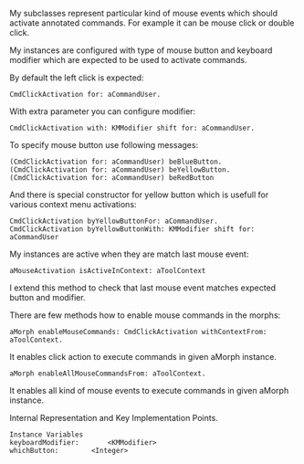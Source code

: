My subclasses represent particular kind of mouse events which should activate annotated commands.
For example it can be mouse click or double click.

My instances are configured with type of mouse button and keyboard modifier which are expected to be used to activate commands.

By default the left click is expected:

	CmdClickActivation for: aCommandUser.

With extra parameter you can configure modifier: 

	CmdClickActivation with: KMModifier shift for: aCommandUser.
	
To specify mouse button use following messages: 

	(CmdClickActivation for: aCommandUser) beBlueButton.
	(CmdClickActivation for: aCommandUser) beYellowButton.
	(CmdClickActivation for: aCommandUser) beRedButton

And there is special constructor for yellow button which is usefull for various context menu activations:

	CmdClickActivation byYellowButtonFor: aCommandUser.
	CmdClickActivation byYellowButtonWith: KMModifier shift for: aCommandUser

My instances are active when they are match last mouse event:

	aMouseActivation isActiveInContext: aToolContext 
	
I extend this method to check that last mouse event matches expected button and modifier. 
		
There are few methods how to enable mouse commands in the morphs: 

	aMorph enableMouseCommands: CmdClickActivation withContextFrom: aToolContext.

It enables click action to execute commands in given aMorph instance.

	aMorph enableAllMouseCommandsFrom: aToolContext.    	 
		
It enables all kind of mouse events to execute commands in given aMorph instance.

Internal Representation and Key Implementation Points.

    Instance Variables
	keyboardModifier:		<KMModifier>
	whichButton:		<Integer>
